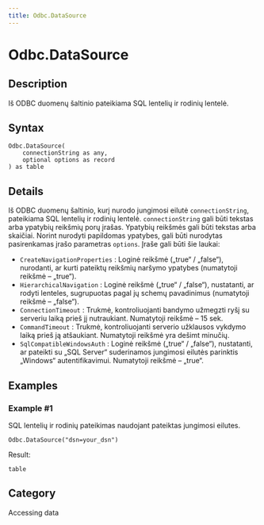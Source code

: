 ```yaml
---
title: Odbc.DataSource
---
```


# Odbc.DataSource


## Description

Iš ODBC duomenų šaltinio pateikiama SQL lentelių ir rodinių lentelė. 


## Syntax

```powerquery
Odbc.DataSource(
    connectionString as any,
    optional options as record
) as table
```


## Details

Iš ODBC duomenų šaltinio, kurį nurodo jungimosi eilutė <code>connectionString</code>, pateikiama SQL lentelių ir rodinių lentelė. <code>connectionString</code> gali būti tekstas arba ypatybių reikšmių porų įrašas. Ypatybių reikšmės gali būti tekstas arba skaičiai. Norint nurodyti papildomas ypatybes, gali būti nurodytas pasirenkamas įrašo parametras <code>options</code>. Įraše gali būti šie laukai:    <ul><li><code>CreateNavigationProperties</code> : Loginė reikšmė („true“ / „false“), nurodanti, ar kurti pateiktų reikšmių naršymo ypatybes (numatytoji reikšmė – „true“).</li><li><code>HierarchicalNavigation</code> : Loginė reikšmė („true“ / „false“), nustatanti, ar rodyti lenteles, sugrupuotas pagal jų schemų pavadinimus (numatytoji reikšmė – „false“).</li><li><code>ConnectionTimeout</code> : Trukmė, kontroliuojanti bandymo užmegzti ryšį su serveriu laiką prieš jį nutraukiant. Numatytoji reikšmė – 15 sek.</li><li><code>CommandTimeout</code> : Trukmė, kontroliuojanti serverio užklausos vykdymo laiką prieš ją atšaukiant. Numatytoji reikšmė yra dešimt minučių.</li><li><code>SqlCompatibleWindowsAuth</code> : Loginė reikšmė („true“ / „false“), nustatanti, ar pateikti su „SQL Server“ suderinamos jungimosi eilutės parinktis „Windows“ autentifikavimui. Numatytoji reikšmė – „true“.</li></ul>


## Examples

### Example #1 
SQL lentelių ir rodinių pateikimas naudojant pateiktas jungimosi eilutes.
```powerquery
Odbc.DataSource("dsn=your_dsn")
```

Result: 
```powerquery
table
```




## Category
Accessing data
